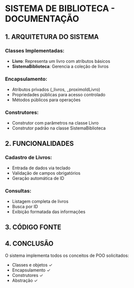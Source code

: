 
# SISTEMA DE BIBLIOTECA - DOCUMENTAÇÃO

## 1. ARQUITETURA DO SISTEMA

### Classes Implementadas:
- **Livro**: Representa um livro com atributos básicos
- **SistemaBiblioteca**: Gerencia a coleção de livros

### Encapsulamento:
- Atributos privados (_livros, _proximoIdLivro)
- Propriedades públicas para acesso controlado
- Métodos públicos para operações

### Construtores:
- Construtor com parâmetros na classe Livro
- Construtor padrão na classe SistemaBiblioteca

## 2. FUNCIONALIDADES

### Cadastro de Livros:
- Entrada de dados via teclado
- Validação de campos obrigatórios
- Geração automática de ID

### Consultas:
- Listagem completa de livros
- Busca por ID
- Exibição formatada das informações

## 3. CÓDIGO FONTE



## 4. CONCLUSÃO

O sistema implementa todos os conceitos de POO solicitados:
- Classes e objetos ✓
- Encapsulamento ✓  
- Construtores ✓
- Abstração ✓

